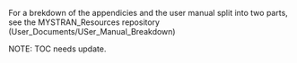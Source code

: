 For a brekdown of the appendicies and the user manual split into two parts, see the MYSTRAN_Resources repository (User_Documents/USer_Manual_Breakdown)

NOTE: TOC needs update.


